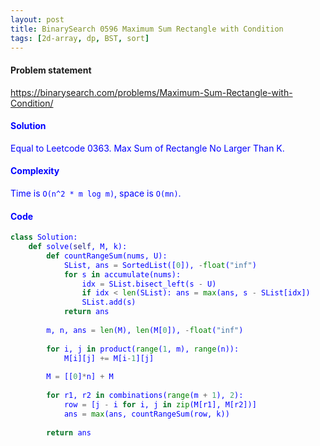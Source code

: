 ```yaml
---
layout: post
title: BinarySearch 0596 Maximum Sum Rectangle with Condition
tags: [2d-array, dp, BST, sort]
---
```


#### Problem statement

<a href="https://binarysearch.com/problems/Maximum-Sum-Rectangle-with-Condition/"> <font color = blue>https://binarysearch.com/problems/Maximum-Sum-Rectangle-with-Condition/

#### Solution
Equal to Leetcode 0363. Max Sum of Rectangle No Larger Than K.

#### Complexity
Time is `O(n^2 * m log m)`, space is `O(mn)`.

#### Code
```python
class Solution:
    def solve(self, M, k):
        def countRangeSum(nums, U):
            SList, ans = SortedList([0]), -float("inf")
            for s in accumulate(nums):
                idx = SList.bisect_left(s - U) 
                if idx < len(SList): ans = max(ans, s - SList[idx])        
                SList.add(s)
            return ans
        
        m, n, ans = len(M), len(M[0]), -float("inf")
        
        for i, j in product(range(1, m), range(n)):
            M[i][j] += M[i-1][j]
                
        M = [[0]*n] + M
        
        for r1, r2 in combinations(range(m + 1), 2):
            row = [j - i for i, j in zip(M[r1], M[r2])]
            ans = max(ans, countRangeSum(row, k))
            
        return ans
```
